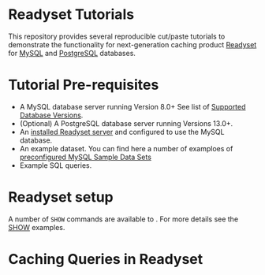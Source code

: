 # Readyset Tutorials

This repository provides several reproducible cut/paste tutorials to demonstrate the functionality for next-generation caching product [Readyset](https://readyset.io) for [MySQL](https://www.mysql.com) and [PostgreSQL](https://postgres.org) databases.

# Tutorial Pre-requisites

- A MySQL database server running Version 8.0+ See list of [Supported Database Versions](https://readyset.io/docs/get-started/install-rs).
- (Optional) A PostgreSQL database server running Versions 13.0+.
- An [installed Readyset server](https://readyset.io/docs/get-started/install-rs/binaries/install-package) and configured to use the MySQL database. 
- An example dataset. You can find here a number of examploes of [preconfigured MySQL Sample Data Sets](https://github.com/ronaldbradford/data/tree/main/mysql-data)
- Example SQL queries.

# Readyset setup

A number of `SHOW` commands are available to . For more details see the [SHOW](show/README.md) examples.

# Caching Queries in Readyset
